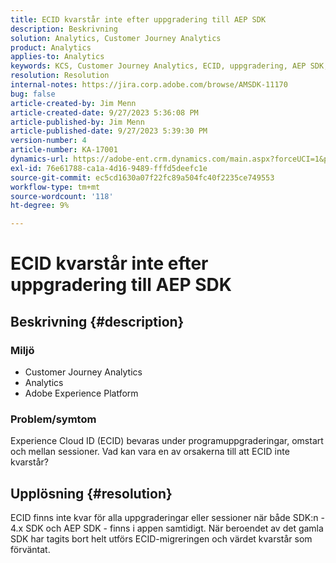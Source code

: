 ```yaml
---
title: ECID kvarstår inte efter uppgradering till AEP SDK
description: Beskrivning
solution: Analytics, Customer Journey Analytics
product: Analytics
applies-to: Analytics
keywords: KCS, Customer Journey Analytics, ECID, uppgradering, AEP SDK, Adobe Experience Platform, Experience Cloud ID
resolution: Resolution
internal-notes: https://jira.corp.adobe.com/browse/AMSDK-11170
bug: false
article-created-by: Jim Menn
article-created-date: 9/27/2023 5:36:08 PM
article-published-by: Jim Menn
article-published-date: 9/27/2023 5:39:30 PM
version-number: 4
article-number: KA-17001
dynamics-url: https://adobe-ent.crm.dynamics.com/main.aspx?forceUCI=1&pagetype=entityrecord&etn=knowledgearticle&id=e48bd550-5c5d-ee11-be6f-6045bd006268
exl-id: 76e61788-ca1a-4d16-9489-fffd5deefc1e
source-git-commit: ec5cd1630a07f22fc89a504fc40f2235ce749553
workflow-type: tm+mt
source-wordcount: '118'
ht-degree: 9%

---
```


# ECID kvarstår inte efter uppgradering till AEP SDK

## Beskrivning {#description}


### <b>Miljö</b>

- Customer Journey Analytics
- Analytics 
- Adobe Experience Platform




### <b>Problem/symtom</b>

Experience Cloud ID (ECID) bevaras under programuppgraderingar, omstart och mellan sessioner. Vad kan vara en av orsakerna till att ECID inte kvarstår?


## Upplösning {#resolution}


ECID finns inte kvar för alla uppgraderingar eller sessioner när både SDK:n - 4.x SDK och AEP SDK - finns i appen samtidigt. När beroendet av det gamla SDK har tagits bort helt utförs ECID-migreringen och värdet kvarstår som förväntat.
